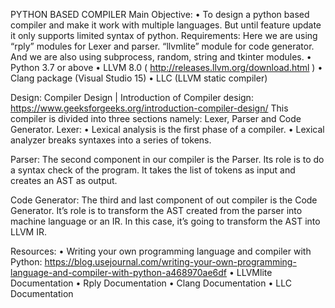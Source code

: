 PYTHON BASED COMPILER
 Main Objective:
•	To design a python based compiler and make it work with multiple languages. But until feature update it only supports limited syntax of python.
Requirements:
Here we are using “rply” modules for Lexer and parser. “llvmlite” module for code generator.  And we are also using subprocess, random, string and tkinter modules.
•	Python 3.7 or above
•	 LLVM 8.0 ( http://releases.llvm.org/download.html )
•	Clang package (Visual Studio 15) 
•	LLC (LLVM static compiler)

Design:
Compiler Design | Introduction of Compiler design: https://www.geeksforgeeks.org/introduction-compiler-design/
This compiler is divided into three sections namely: Lexer, Parser and Code Generator. 
Lexer:
•	Lexical analysis is the first phase of a compiler.
•	Lexical analyzer breaks syntaxes into a series of tokens.

 

Parser:
The second component in our compiler is the Parser. Its role is to do a syntax check of the program. It takes the list of tokens as input and creates an AST as output. 

 

Code Generator:
The third and last component of out compiler is the Code Generator. It’s role is to transform the AST created from the parser into machine language or an IR. In this case, it’s going to transform the AST into LLVM IR.

Resources:
•	Writing your own programming language and compiler with Python: https://blog.usejournal.com/writing-your-own-programming-language-and-compiler-with-python-a468970ae6df 
•	LLVMlite Documentation
•	Rply Documentation
•	Clang Documentation
•	LLC Documentation

